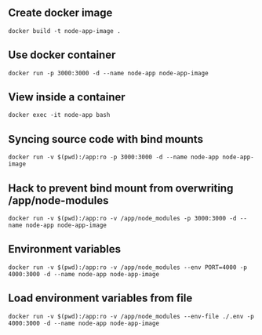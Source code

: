 ## Create docker image

```
docker build -t node-app-image .
```

## Use docker container

```
docker run -p 3000:3000 -d --name node-app node-app-image
```

## View inside a container

```
docker exec -it node-app bash
```

## Syncing source code with bind mounts

```
docker run -v $(pwd):/app:ro -p 3000:3000 -d --name node-app node-app-image
```

## Hack to prevent bind mount from overwriting /app/node-modules

```
docker run -v $(pwd):/app:ro -v /app/node_modules -p 3000:3000 -d --name node-app node-app-image
```

## Environment variables

```
docker run -v $(pwd):/app:ro -v /app/node_modules --env PORT=4000 -p 4000:3000 -d --name node-app node-app-image
```

## Load environment variables from file

```
docker run -v $(pwd):/app:ro -v /app/node_modules --env-file ./.env -p 4000:3000 -d --name node-app node-app-image
```